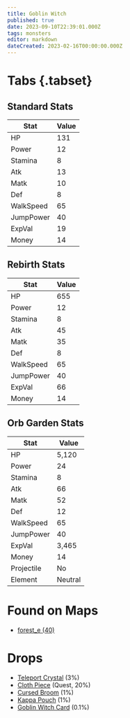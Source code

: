 ```yaml
---
title: Goblin Witch
published: true
date: 2023-09-10T22:39:01.000Z
tags: monsters
editor: markdown
dateCreated: 2023-02-16T00:00:00.000Z
---
```


# Tabs {.tabset}

## Standard Stats

|Stat|Value|
|-|-|
|HP|131|
|Power|12|
|Stamina|8|
|Atk|13|
|Matk|10|
|Def|8|
|WalkSpeed|65|
|JumpPower|40|
|ExpVal|19|
|Money|14|
## Rebirth Stats

|Stat|Value|
|-|-|
|HP|655|
|Power|12|
|Stamina|8|
|Atk|45|
|Matk|35|
|Def|8|
|WalkSpeed|65|
|JumpPower|40|
|ExpVal|66|
|Money|14|
## Orb Garden Stats

|Stat|Value|
|-|-|
|HP|5,120|
|Power|24|
|Stamina|8|
|Atk|66|
|Matk|52|
|Def|12|
|WalkSpeed|65|
|JumpPower|40|
|ExpVal|3,465|
|Money|14|
|Projectile|No|
|Element|Neutral|

# Found on Maps
 * [forest_e (40)](/maps/forest_e)

# Drops
 * [Teleport Crystal](/items/teleport-crystal) (3%)
 * [Cloth Piece](/items/cloth-piece) (Quest, 20%)
 * [Cursed Broom](/items/cursed-broom) (1%)
 * [Kappa Pouch](/items/kappa-pouch) (1%)
 * [Goblin Witch Card](/items/goblin-witch-card) (0.1%)
